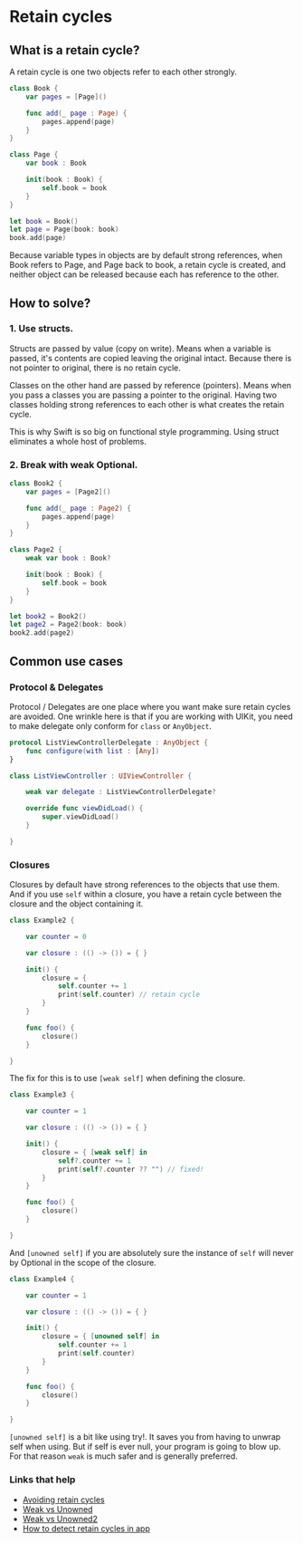 # Retain cycles


## What is a retain cycle?

A retain cycle is one two objects refer to each other strongly.

```swift
class Book {
    var pages = [Page]()

    func add(_ page : Page) {
        pages.append(page)
    }
}

class Page {
    var book : Book

    init(book : Book) {
        self.book = book
    }
}

let book = Book()
let page = Page(book: book)
book.add(page)
```

Because variable types in objects are by default strong references, when Book refers to Page, and Page back to book, a retain cycle is created, and neither object can be released because each has reference to the other.

## How to solve?

### 1. Use structs.

Structs are passed by value (copy on write). Means when a variable is passed, it's contents are copied leaving the original intact. Because there is not pointer to original, there is no retain cycle.

Classes on the other hand are passed by reference (pointers). Means when you pass a classes you are passing a pointer to the original. Having two classes holding strong references to each other is what creates the retain cycle.

This is why Swift is so big on functional style programming. Using struct eliminates a whole host of problems.

### 2. Break with weak Optional.

```swift
class Book2 {
    var pages = [Page2]()

    func add(_ page : Page2) {
        pages.append(page)
    }
}

class Page2 {
    weak var book : Book?

    init(book : Book) {
        self.book = book
    }
}

let book2 = Book2()
let page2 = Page2(book: book)
book2.add(page2)
```

## Common use cases

### Protocol & Delegates

Protocol / Delegates are one place where you want make sure retain cycles are avoided. One wrinkle here is that if you are working with UIKit, you need to make delegate only conform for `class` or `AnyObject`.

```swift
protocol ListViewControllerDelegate : AnyObject {
    func configure(with list : [Any])
}

class ListViewController : UIViewController {

    weak var delegate : ListViewControllerDelegate?

    override func viewDidLoad() {
        super.viewDidLoad()
    }

}
```

### Closures

Closures by default have strong references to the objects that use them. And if you use `self` within a closure, you have a retain cycle between the closure and the object containing it.

```swift
class Example2 {

    var counter = 0

    var closure : (() -> ()) = { }

    init() {
        closure = {
            self.counter += 1
            print(self.counter) // retain cycle
        }
    }

    func foo() {
        closure()
    }

}
```

The fix for this is to use `[weak self]` when defining the closure.

```swift
class Example3 {

    var counter = 1

    var closure : (() -> ()) = { }

    init() {
        closure = { [weak self] in
            self?.counter += 1
            print(self?.counter ?? "") // fixed!
        }
    }

    func foo() {
        closure()
    }

}
```

And `[unowned self]` if you are absolutely sure the instance of `self` will never by Optional in the scope of the closure.

```swift
class Example4 {

    var counter = 1

    var closure : (() -> ()) = { }

    init() {
        closure = { [unowned self] in
            self.counter += 1
            print(self.counter)
        }
    }

    func foo() {
        closure()
    }

}
```

`[unowned self]` is a bit like using try!. It saves you from having to unwrap self when using. But if self is ever null, your program is going to blow up. For that reason `weak` is much safer and is generally preferred.

### Links that help

- [Avoiding retain cycles](https://medium.com/mackmobile/avoiding-retain-cycles-in-swift-7b08d50fe3ef)
- [Weak vs Unowned](http://www.thomashanning.com/retain-cycles-weak-unowned-swift/)
- [Weak vs Unowned2](https://krakendev.io/blog/weak-and-unowned-references-in-swift)
- [How to detect retain cycles in app](http://www.thomashanning.com/retain-cycles-weak-unowned-swift/)
